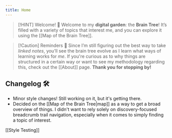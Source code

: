 ```yaml
---
title: Home
---
```


> [!HINT] Welcome! 🪷
> Welcome to my **digital garden**: the **Brain Tree**! It’s filled with a variety of topics that interest me, and you can explore it using the [[Map of the Brain Tree]]. 


> [!Caution] Reminders 🙏
> Since I’m still figuring out the best way to take *linked notes*, you’ll see the brain tree evolve as I learn what ways of learning works for *me*. If you're curious as to why things are structured in a certain way or want to see my methodology regarding this, check out the [[About]] page. **Thank you for stopping by!**

 
## Changelog 🛠️
- Minor style changes! Still working on it, but it's getting there.
- Decided on the [[Map of the Brain Tree|map]] as a way to get a broad overview of things. I didn't want to rely solely on discovery-focused breadcrumb trail navigation, especially when it comes to simply finding a topic of interest. 

[[Style Testing]]